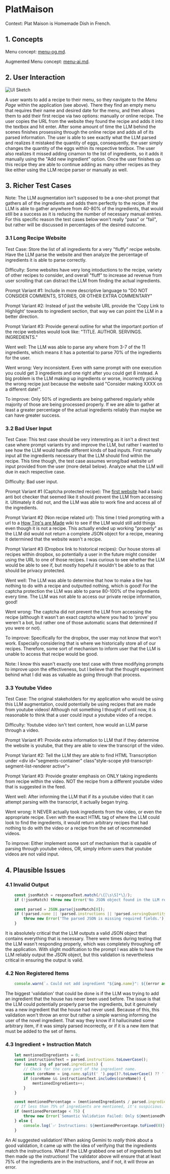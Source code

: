 # PlatMaison

Context: Plat Maison is Homemade Dish in French.

## 1. Concepts

Menu concept: [menu-og.md](menu-og.md).

Augmented Menu concept: [menu-ai.md](menu-ai.md).

## 2. User Interaction

![UI Sketch](./assets/UI_Sketches.png)

A user wants to add a recipe to their menu, so they navigate to the *Menu Page* within the application (see above). There they find an empty menu that requires their name and desired date for the menu, and then allows them to add their first recipe via two options: manually or online recipe. The user copies the URL from the website they found the recipe and adds it into the textbox and hit enter. After some amount of time the LLM behind the scenes finishes prosessing through the online recipe and adds all of its parsed information. The user is able to see exactly what the LLM parsed and realizes it mistaked the quantity of eggs, consequently, the user simply changes the quantity of the eggs within its respective textbox. The user also realizes it missed adding cinamon to the list of ingredients, so it adds it manually using the "Add new ingredient" option. Once the user finishes up this recipe they are able to continue adding as many other recipes as they like either using the LLM recipe parser or manually as well.

## 3. Richer Test Cases

Note: The LLM augmentation isn't supposed to be a one-shot prompt that gathers all of the ingredients and adds them perfectly to the recipe. If the LLM is able to gather anywhere from 40-80% of the ingredients, that would still be a success as it is reducing the number of necessary manual entries. For this specific reason the test cases below won't really "pass" or "fail", but rather will be discussed in percentages of the desired outcome.

### 3.1 Long Recipe Website

Test Case: Store the list of all ingredients for a very "fluffy" recipe website. Have the LLM parse the website and then analyze the percentage of ingredients it is able to parse correctly.

Difficulty: Some websites have very long intoductions to the recipe, variety of other recipes to consider, and overall "fluff" to increase ad revenue from user scrolling that can distract the LLM from finding the actual ingredients.

Prompt Variant #1: Include in more descriptive language to "DO NOT CONSIDER COMMENTS, STORIES, OR OTHER EXTRA COMMENTARY"

Prompt Variant #2: Instead of just the website URL provide the 'Copy Link to Highlight' towards to ingredient section, that way we can point the LLM in a better direction.

Prompt Variant #3: Provide general outline for what the important portion of the recipe websites would look like: "TITLE. AUTHOR. SERVINGS. INGREDIENTS."

Went well: The LLM was able to parse any where from 3-7 of the 11 ingredients, which means it has a potential to parse 70% of the ingredients for the user.

Went wrong: Very inconsistent. Even with same prompt with one execution you could get 3 ingredients and one right after you could get 8 instead. A big problem is the LLM making up ingredients or worse, incorrectly picking the wrong recipe just because the website said "Consider making XXXX on a different date!".

To improve: Only 50% of ingredients are being gathered regularly while majority of those are being processed properly. If we are able to gather at least a greater percentage of the actual ingredients reliably than maybe we can have greater success.

### 3.2 Bad User Input

Test Case: This test case should be very interesting as it isn't a direct test case where prompt variants try and improve the LLM, but rather I wanted to see how the LLM would handle different kinds of bad inputs. First manually input all the ingredients necessary that the LLM should find within the recipe. This time though, the test case assumes wrong/bad website url input provided from the user (more detail below). Analyze what the LLM will due in each respective case.

Difficulty: Bad user input.

Prompt Variant #1 (Captcha protected recipe): The [first website](https://www.nestle.com/stories/timeless-discovery-toll-house-chocolate-chip-cookie-recipe) had a basic anti bot checker that seemed like it should prevent the LLM from accessing it. Ultimately it did not, and the LLM was able to work fine and access all of the ingredients.

Prompt Variant #2 (Non recipe related url): This time I tried prompting with a url to a [How Tire's are Made](https://www.ustires.org/tires-101/how-tire-made) wiki to see if the LLM would still add things even though it is not a recipe. This actually ended up working "properly" as the LLM did would not return a complete JSON object for a recipe, meaning it determined that the website wasn't a recipe.

Prompt Variant #3 (Dropbox link to historical recipes): Our house stores all recipes within dropbox, so potentially a user in the future might consider using the URL to one of those recipes. I was curious to see whether the LLM would be able to see if, but mostly hopeful it wouldn't be able to as that should be privacy protected.

Went well: The LLM was able to determine that how to make a tire has nothing to do with a recipe and outputted nothing, which is good! For the captcha protection the LLM was able to parse 80-100% of the ingredients every time. The LLM was not able to access our private recipe information, good!

Went wrong: The captcha did not prevent the LLM from accessing the recipe (although it wasn't an exact captcha where you had to 'prove' you weren't a bot, but rather one of those automatic scans that determined if you were or not).

To improve: Specifically for the dropbox, the user may not know that won't work. Especially considering that is where we historically store all of our recipes. Therefore, some sort of mechanism to inform user that the LLM is unable to access that recipe would be good.

Note: I know this wasn't exactly one test case with three modifying prompts to improve upon the effectiveness, but I believe that the thought experiment behind what I did was as valuable as going through that process.

### 3.3 Youtube Video

Test Case: The original stakeholders for my application who would be using this LLM augmentation, could potentially be using recipes that are made from youtube videos! Although not something I thought of until now, it is reasonable to think that a user could input a youtube video of a recipe.

Difficulty: Youtube video isn't text content, how would an LLM parse through a video.

Prompt Variant #1: Provide extra information to LLM that if they determine the website is youtube, that they are able to view the transcript of the video.

Prompt Variant #2: Tell the LLM they are able to find HTML Transcription under <div id="segments-container" class"style-scope ytd-transcript-segment-list-renderer active">

Prompt Variant #3: Provide greater emphasis on ONLY taking ingredients from recipe within the video. NOT the recipe from a different youtube video that is suggested in the feed.

Went well: After informing the LLM that if its a youtube video that it can attempt parsing with the transcript, it actually began trying.

Went wrong: It NEVER actually took ingredients from the video, or even the appropriate recipe. Even with the exact HTML tag of where the LLM could look to find the ingredients, it would return arbitrary recipes that had nothing to do with the video or a recipe from the set of recommended videos.

To improve: Either implement some sort of mechanism that is capable of parsing through youtube videos, OR, simply inform users that youtube videos are not valid input.

## 4. Plausible Issues

### 4.1 Invalid Output

```TypeScript
    const jsonMatch = responseText.match(/\{[\s\S]*\}/);
    if (!jsonMatch) throw new Error('No JSON object found in the LLM response.');
    
    const parsed = JSON.parse(jsonMatch[0]);
    if (!parsed.name || !parsed.instructions || !parsed.servingQuantity || !parsed.dishType || !parsed.ingredients) {
        throw new Error('The parsed JSON is missing required fields.');
    }
```

It is absolutely critical that the LLM outputs a valid JSON object that contains everything that is necessary. There were times during testing that the LLM wasn't responding properly, which was completely throughing off the application. With slight modifcation to the prompt I was able to have the LLM reliably output the JSON object, but this validation is nevertheless critical in ensuring the output is valid.

### 4.2 Non Registered Items

```TypeScript
    console.warn(`⚠️ Could not add ingredient "${ing.name}": ${(error as Error).message}. Please enter it and add it manually.`);
```

The biggest 'validation' that could be done is if the LLM was trying to add an ingredient that the house has never been used before. The issue is that the LLM could potentially properly parse the ingredients, but it genuinely was a new ingredient that the house had never used. Because of this, this validation won't throw an error but rather a simple warning informing the user of the novel ingredient. That way they know if it hallucinated some arbitrary item, if it was simply parsed incorrectly, or if it is a new item that must be added to the set of items.

### 4.3 Ingredient + Instruction Match

```TypeScript
    let mentionedIngredients = 0;
    const instructionsText = parsed.instructions.toLowerCase();
    for (const ing of parsed.ingredients) {
        // Check for the core part of the ingredient name.
        const coreName = ing.name.split(' ').pop()?.toLowerCase() ?? '';
        if (coreName && instructionsText.includes(coreName)) {
            mentionedIngredients++;
        }
    }

    const mentionedPercentage = (mentionedIngredients / parsed.ingredients.length) * 100;
    // If less than 75% of ingredients are mentioned, it's suspicious.
    if (mentionedPercentage < 75) {
        throw new Error(`Semantic Validation Failed: Only ${mentionedPercentage.toFixed(0)}% of ingredients are mentioned in the instructions. The instructions and ingredients may not match.`);
    } else {
        console.log(`✅ Instructions: ${mentionedPercentage.toFixed(0)}% of ingredients are mentioned in the instructions which means the instructions likely match the ingredients.`);
    }
```

An AI suggested validation! When asking Gemini to *really* think about a good validation, it came up with the idea of verifying that the ingredients match the instructions. What if the LLM grabbed one set of ingredients but then made up the instructions! The validator above will ensure that at least 75% of the ingredients are in the instructions, and if not, it will throw an error.
